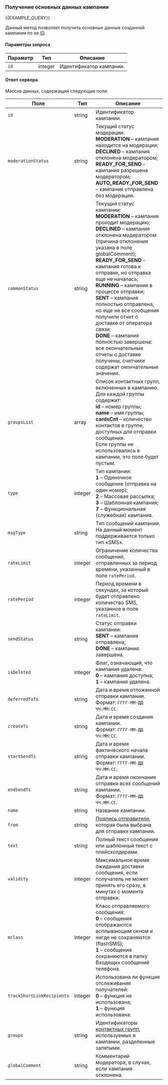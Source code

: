 ### Получение основных данных кампании
{{EXAMPLE_QUERY}}

Данный метод позволяет получить основные данные созданной кампании по ее [ID](other#glossary-id).

#### Параметры запроса

 Параметр     | Тип     | Описание
--------------|---------|-----------
`id`          | integer | Идентификатор кампании.

#### Ответ сервера

Массив данных, содержащий следующие поля:

Поле           | Тип     | Описание
---------------|---------|-----------
`id`           | string  | Идентификатор кампании.
`moderationStatus`         | string  | Текущий статус модерации:<br>**MODERATION** – кампания находится на модерации;<br>**DECLINED** – кампания отклонена модератором;<br>**READY_FOR_SEND** – кампания разрешена модератором;<br>**AUTO_READY_FOR_SEND** – кампания отправлена без модерации.
`commonStatus` | string  | Текущий статус кампании:<br>**MODERATION** – кампания проходит модерацию;<br>**DECLINED** – кампания отклонена модератором (причина отклонения указана в поле globalComment);<br>**READY_FOR_SEND** – кампания готова к отправке, но отправка еще не началась;<br>**RUNNING** – кампания в процессе отправки;<br>**SENT** – кампания полностью отправлена, но еще не все сообщения получили отчет о доставке от оператора связи;<br>**DONE** – кампания полностью завершена: все окончательные отчеты о доставке получены, счетчики содержат окончательные значения.
`groupsList`   | array  | Список контактных групп, включенных в кампанию.<br>Для каждой группы содержит:<br>**id** – номер группы;<br>**name** – имя группы;<br>**cardsCnt** – количество контактов в группе, доступных для отправки сообщения.<br>Если группы не использовались в кампании, это поле будет пустым. 
`type`         | integer | Тип кампании:<br>**1** – Одиночное сообщение (отправка на один номер);<br>**2** – Массовая рассылка;<br>**3** – Шаблонная кампания;<br>**7** – Функциональная (служебная) кампания.
`msgType`      | string | Тип сообщений кампании.<br>На данный момент поддерживается только тип «SMS».
`rateLimit`    | integer | Ограничение количества сообщений, отправленных за период времени, указанный в поле `ratePeriod`. 
`ratePeriod`   | integer | Период времени в секундах, за который будет отправлено количество SMS, указанное в поле `rateLimit`.
`sendStatus`   | string | Статус отправки кампании:<br>**SENT** – кампания отправлена;<br>**DONE** – кампания завершена.
`isDeleted`    | integer | Флаг, означающий, что кампания удалена:<br>**0** – кампания доступна;<br>**1** – кампания удалена.
`deferredToTs` | string  | Дата и время отложенной отправки кампании.<br>Формат: `ГГГГ-ММ-ДД ЧЧ:ММ:СС`.
`createTs`     | string  | Дата и время создания кампании.<br>Формат: `ГГГГ-ММ-ДД ЧЧ:ММ:СС`.
`startSendTs`  | string  | Дата и время фактического начала отправки кампании.<br>Формат: `ГГГГ-ММ-ДД ЧЧ:ММ:СС`.
`endSendTs`    | string  | Дата и время окончания отправки всех сообщений кампании.<br>Формат: `ГГГГ-ММ-ДД ЧЧ:ММ:СС`.
`name`         | string  | Название кампании.
`from`         | string  | [Подпись отправителя](other#glossary-sender-id), которая была выбрана для отправки кампании.
`text`         | string  | Полный текст сообщения или шаблонный текст с плейсхолдерами.
`validity`     | integer | Максимальное время ожидания доставки сообщения, если получатель не может принять его сразу, в минутах с момента отправки.
`mclass`       | integer  | Класс отправляемого сообщения:<br>**0** – сообщения отображаются всплывающим окном и нигде не сохраняются (flashSMS);<br>**1** – сообщения сохраняются в папку Входящих сообщений телефона.
`trackShortLinkRecipients` | integer | Использована ли функция отслеживания получателей:<br>**0** – функция не использована;<br>**1** – функция использована.
`groups`         | string  | Идентификаторы [контактных групп](contact-groups), используемых в кампании, разделенные запятыми.  
`globalComment`  | string  | Комментарий модератора, в случае, если кампания отклонена.




